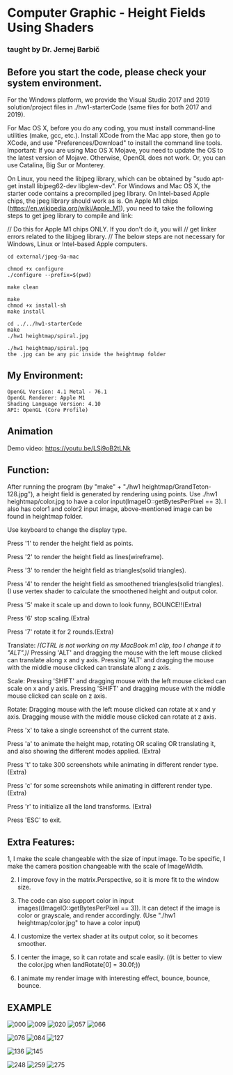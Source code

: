 # Computer Graphic - Height Fields Using Shaders

### taught by Dr. Jernej Barbič

## Before you start the code, please check your system environment.

For the Windows platform, we provide the Visual Studio 2017 and 2019 solution/project files in ./hw1-starterCode (same files for both 2017 and 2019).

For Mac OS X, before you do any coding, you must install command-line utilities (make, gcc, etc.). Install XCode from the Mac app store, then go to XCode, and use "Preferences/Download" to install the command line tools. Important: If you are using Mac OS X Mojave, you need to update the OS to the latest version of Mojave. Otherwise, OpenGL does not work. Or, you can use Catalina, Big Sur or Monterey.

On Linux, you need the libjpeg library, which can be obtained by "sudo apt-get install libjpeg62-dev libglew-dev". For Windows and Mac OS X, the starter code contains a precompiled jpeg library. On Intel-based Apple chips, the jpeg library should work as is. On Apple M1 chips (https://en.wikipedia.org/wiki/Apple_M1), you need to take the following steps to get jpeg library to compile and link:

// Do this for Apple M1 chips ONLY. If you don't do it, you will
// get linker errors related to the libjpeg library.
// The below steps are not necessary for Windows, Linux or Intel-based Apple computers.
```
cd external/jpeg-9a-mac

chmod +x configure
./configure --prefix=$(pwd)

make clean

make
chmod +x install-sh
make install

cd ../../hw1-starterCode
make
./hw1 heightmap/spiral.jpg

```
```
./hw1 heightmap/spiral.jpg
the .jpg can be any pic inside the heightmap folder
```


## My Environment:
```
OpenGL Version: 4.1 Metal - 76.1
OpenGL Renderer: Apple M1
Shading Language Version: 4.10
API: OpenGL (Core Profile)
```
## Animation
Demo video: https://youtu.be/LSj9oB2tLNk

## Function:

After running the program (by "make" + "./hw1 heightmap/GrandTeton-128.jpg"), a height field is generated by rendering using points.
Use ./hw1 heightmap/color.jpg to have a color input(ImageIO::getBytesPerPixel == 3).
I also has color1 and color2 input image, above-mentioned image can be found in heightmap folder.

Use keyboard to change the display type.

Press '1' to render the height field as points.

Press '2' to render the height field as lines(wireframe).

Press '3' to render the height field as triangles(solid triangles).

Press '4' to render the height field as smoothened triangles(solid triangles). (I use vertex shader to calculate the smoothened height and output color.

Press '5' make it scale up and down to look funny, BOUNCE!!(Extra)

Press '6' stop scaling.(Extra)

Press '7' rotate it for 2 rounds.(Extra)

Translate: /*(CTRL is not working on my MacBook m1 clip, too I change it to "ALT".)*/
Pressing 'ALT' and dragging the mouse with the left mouse clicked can translate along x and y axis. 
Pressing 'ALT' and dragging the mouse with the middle mouse clicked can translate along z axis. 

Scale: 
Pressing 'SHIFT' and dragging mouse with the left mouse clicked can scale on x and y axis.
Pressing 'SHIFT' and dragging mouse with the middle mouse clicked can scale on z axis.

Rotate: 
Dragging mouse with the left mouse clicked can rotate at x and y axis.
Dragging mouse with the middle mouse clicked can rotate at z axis.

Press 'x' to take a single screenshot of the current state.

Press 'a' to animate the height map, rotating OR scaling OR translating it, and also showing the different modes applied. (Extra)

Press 't' to take 300 screenshots while animating in different render type. (Extra)

Press 'c' for some screenshots while animating in different render type. (Extra)

Press 'r' to initialize all the land transforms. (Extra)

Press 'ESC' to exit.


## Extra Features:

1, I make the scale changeable with the size of input image.
To be specific, I make the camera position changeable with the scale of ImageWidth.

2. I improve fovy in the matrix.Perspective, so it is more fit to the window size.

3. The code can also support color in input images((ImageIO::getBytesPerPixel == 3)). 
It can detect if the image is color or grayscale, and render accordingly.
(Use "./hw1 heightmap/color.jpg" to have a color input)

4. I customize the vertex shader at its output color, so it becomes smoother.

5. I center the image, so it can rotate and scale easily.
((it is better to view the color.jpg when landRotate[0] = 30.0f;))

6. I animate my render image with interesting effect, bounce, bounce, bounce.

## EXAMPLE

![000](https://user-images.githubusercontent.com/51981236/169444165-7bedbe90-1bbf-4ed2-a07a-42cb11a1d45f.jpg)
![009](https://user-images.githubusercontent.com/51981236/169444191-ddaa3e09-6a96-40e5-abe1-8739fea0e2a9.jpg)
![020](https://user-images.githubusercontent.com/51981236/169444212-118549f0-9a56-4e8f-aebc-f9cdeb23fa53.jpg)
![057](https://user-images.githubusercontent.com/51981236/169444229-12326408-505a-423e-9b83-2d4ac171dee9.jpg)
![066](https://user-images.githubusercontent.com/51981236/169444260-a3818d38-e928-4ead-a1ef-52cbbf1103d9.jpg)

![076](https://user-images.githubusercontent.com/51981236/169444278-ba2de6cb-ea0c-4aef-b51d-80dff9e74e69.jpg)
![084](https://user-images.githubusercontent.com/51981236/169444296-99a189ed-01b4-4ae8-91ac-be582e310b0f.jpg)
![127](https://user-images.githubusercontent.com/51981236/169444325-3d27d4c3-3c97-487d-b885-0e0057da16e8.jpg)

![136](https://user-images.githubusercontent.com/51981236/169444345-0649ee5a-6c40-43f0-893d-dcb787f4321a.jpg)
![145](https://user-images.githubusercontent.com/51981236/169444364-6406af04-dffa-4f44-84f7-f22e729ffd4c.jpg)

![248](https://user-images.githubusercontent.com/51981236/169444400-9b73ea6d-cd36-4d1e-9f7b-ad07020d54df.jpg)
![259](https://user-images.githubusercontent.com/51981236/169444423-822c1882-0564-4a82-8100-74bddcf7b00f.jpg)
![275](https://user-images.githubusercontent.com/51981236/169444449-ef28b1de-881d-4a38-9e24-fd51f4cc60f5.jpg)

